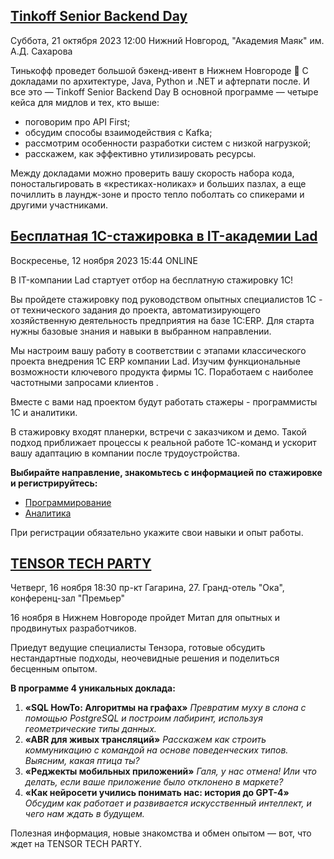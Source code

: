 ## [Tinkoff Senior Backend Day](https://meetup.tinkoff.ru/conference/backend-day/)

Суббота, 21 октября 2023 12:00
Нижний Новгород, "Академия Маяк" им. А.Д. Сахарова

Тинькофф проведет большой бэкенд-ивент в Нижнем Новгороде 🍁
С докладами по архитектуре, Java, Python и .NET и афтерпати после. И все это — Tinkoff Senior Backend Day
В основной программе — четыре кейса для мидлов и тех, кто выше:

- поговорим про API First;
- обсудим способы взаимодействия с Kafka;
- рассмотрим особенности разработки систем с низкой нагрузкой;
- расскажем, как эффективно утилизировать ресурсы.

Между докладами можно проверить вашу скорость набора кода, поностальгировать в «крестиках-ноликах» и больших пазлах, а еще почиллить в лаундж-зоне и просто тепло поболтать со спикерами и другими участниками.

## [Бесплатная 1C-стажировка в IT-академии Lad](https://www.it52.info/events/2023-11-12-besplatnaya-1c-stazhirovka-v-it-akademii-lad)

Воскресенье, 12 ноября 2023 15:44
ONLINE

В IT-компании Lad стартует отбор на бесплатную стажировку 1С!

Вы пройдете стажировку под руководством опытных специалистов 1С - от технического задания до проекта, автоматизирующего хозяйственную деятельность предприятия на базе 1С:ERP. Для старта нужны базовые знания и навыки в выбранном направлении.

Мы настроим вашу работу в соответствии с этапами классического проекта внедрения 1С ERP компании Lad. Изучим функциональные возможности ключевого продукта фирмы 1С. Поработаем с наиболее частотными запросами клиентов .

Вместе с вами над проектом будут работать стажеры - программисты 1С и аналитики.

В стажировку входят планерки, встречи с заказчиком и демо. Такой подход приближает процессы к реальной работе 1С-команд и ускорит вашу адаптацию в компании после трудоустройства.

**Выбирайте направление, знакомьтесь с информацией по стажировке и регистрируйтесь:**
- [Программирование](https://lad-academy.ru/stazhirovka-programmisty-1c) 
- [Аналитика](https://lad-academy.ru/stazhirovka-analitikov-1c)

При регистрации обязательно укажите свои навыки и опыт работы.

## [TENSOR TECH PARTY](https://www.it52.info/events/2023-11-16-tensor-tech-party)

Четверг, 16 ноября 18:30
пр-кт Гагарина, 27. Гранд-отель "Ока", конференц-зал "Премьер"

16 ноября в Нижнем Новгороде пройдет Митап для опытных и продвинутых разработчиков.

Приедут ведущие специалисты Тензора, готовые обсудить нестандартные подходы, неочевидные решения и поделиться бесценным опытом.

**В программе 4 уникальных доклада:**

1. **«SQL HowTo: Алгоритмы на графах»**
   _Превратим муху в слона с помощью PostgreSQL и построим лабиринт, используя геометрические типы данных._
2. **«ABR для живых трансляций»**
   _Расскажем как строить коммуникацию с командой на основе поведенческих типов. Выясним, какая птица ты?_
3. **«Реджекты мобильных приложений»**
   _Галя, у нас отмена! Или что делать, если ваше приложение было отклонено в маркете?_
4. **«Как нейросети учились понимать нас: история до GPT-4»**
   _Обсудим как работает и развивается искусственный интеллект, и чего нам ждать в будущем._

Полезная информация, новые знакомства и обмен опытом — вот, что ждет на TENSOR TECH PARTY.

